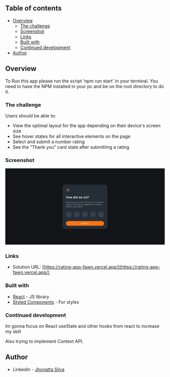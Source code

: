 
## Table of contents

- [Overview](#overview)
  - [The challenge](#the-challenge)
  - [Screenshot](#screenshot)
  - [Links](#links)
  - [Built with](#built-with)
  - [Continued development](#continued-development)
- [Author](#author)

## Overview

To Run this app please run the script 'npm run start' in your terminal. You need to have the NPM installed in your pc and be on the root directory to do it.

### The challenge

Users should be able to:

- View the optimal layout for the app depending on their device's screen size
- See hover states for all interactive elements on the page
- Select and submit a number rating
- See the "Thank you" card state after submitting a rating

### Screenshot

![](./src/img/rating-app.png)



### Links

- Solution URL: [https://rating-app-fawn.vercel.app/](https://rating-app-fawn.vercel.app/)



### Built with

- [React](https://reactjs.org/) - JS library
- [Styled Components](https://styled-components.com/) - For styles



### Continued development

Im gonna focus on React useState and other hooks from react to increase my skill

Also trying to implement Context API.



## Author

- Linkedin - [Jhonatta Silva](https://www.linkedin.com/in/jhonatta-silva-dev/)


